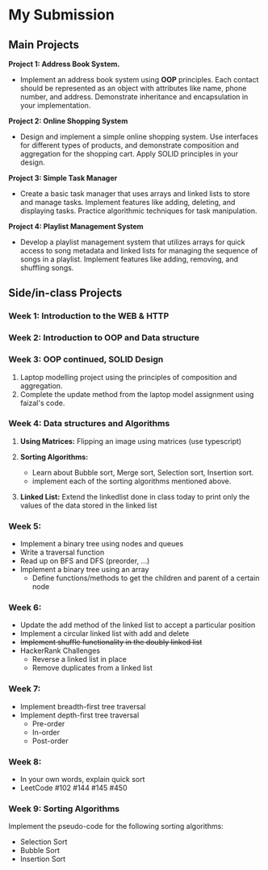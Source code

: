 # My Submission

## Main Projects

**Project 1: Address Book System.**
- Implement an address book system using **OOP** principles. Each contact should be represented as an object with attributes like name, phone number, and address. Demonstrate inheritance and encapsulation in your implementation.

**Project 2: Online Shopping System**
- Design and implement a simple online shopping system. Use interfaces for different types of products, and demonstrate composition and aggregation for the shopping cart. Apply SOLID principles in your design.

**Project 3: Simple Task Manager**
- Create a basic task manager that uses arrays and linked lists to store and manage tasks. Implement features like adding, deleting, and displaying tasks. Practice algorithmic techniques for task manipulation.

**Project 4: Playlist Management System**
- Develop a playlist management system that utilizes arrays for quick access to song metadata and linked lists for managing the sequence of songs in a playlist. Implement features like adding, removing, and shuffling songs.

## Side/in-class Projects

### Week 1: Introduction to the WEB & HTTP

### Week 2: Introduction to OOP and Data structure

### Week 3: OOP continued, SOLID Design
1. Laptop modelling project using the principles of composition and aggregation.
2. Complete the update method from the laptop model assignment using faizal's code.

### Week 4: Data structures and Algorithms

1. **Using Matrices:** Flipping an image using matrices (use typescript)

2. **Sorting Algorithms:**
    - Learn about Bubble sort, Merge sort, Selection sort, Insertion sort.
    - implement each of the sorting algorithms mentioned above.

3. **Linked List:** Extend the linkedlist done in class today to print only the values of the data stored in the linked list

### Week 5: 
- Implement a binary tree using nodes and queues
- Write a traversal function
- Read up on BFS and DFS (preorder, ...)
- Implement a binary tree using an array
    - Define functions/methods to get the children and parent of a certain node

### Week 6:
- Update the add method of the linked list to accept a particular position
- Implement a circular linked list with add and delete
- ~~Implement shuffle functionality in the doubly linked list~~
- HackerRank Challenges
    - Reverse a linked list in place
    - Remove duplicates from a linked list

### Week 7:
- Implement breadth-first tree traversal
- Implement depth-first tree traversal
    - Pre-order
    - In-order
    - Post-order

### Week 8:
- In your own words, explain quick sort
- LeetCode #102 #144 #145 #450

### Week 9: Sorting Algorithms
Implement the pseudo-code for the following sorting algorithms:
- Selection Sort
- Bubble Sort
- Insertion Sort